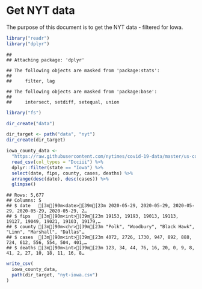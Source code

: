 Get NYT data
================

The purpose of this document is to get the NYT data - filtered for Iowa.

``` r
library("readr")
library("dplyr")
```

    ## 
    ## Attaching package: 'dplyr'

    ## The following objects are masked from 'package:stats':
    ## 
    ##     filter, lag

    ## The following objects are masked from 'package:base':
    ## 
    ##     intersect, setdiff, setequal, union

``` r
library("fs")
```

``` r
dir_create("data")

dir_target <- path("data", "nyt")
dir_create(dir_target)
```

``` r
iowa_county_data <- 
  "https://raw.githubusercontent.com/nytimes/covid-19-data/master/us-counties.csv" %>%
  read_csv(col_types = "Dcciii") %>%
  dplyr::filter(state == "Iowa") %>%
  select(date, fips, county, cases, deaths) %>%
  arrange(desc(date), desc(cases)) %>%
  glimpse()
```

    ## Rows: 5,677
    ## Columns: 5
    ## $ date   [3m[90m<date>[39m[23m 2020-05-29, 2020-05-29, 2020-05-29, 2020-05-29, 2020-05-29, 2…
    ## $ fips   [3m[90m<int>[39m[23m 19153, 19193, 19013, 19113, 19127, 19049, 19021, 19103, 19179,…
    ## $ county [3m[90m<chr>[39m[23m "Polk", "Woodbury", "Black Hawk", "Linn", "Marshall", "Dallas"…
    ## $ cases  [3m[90m<int>[39m[23m 4072, 2726, 1730, 947, 892, 888, 724, 612, 556, 554, 504, 401,…
    ## $ deaths [3m[90m<int>[39m[23m 123, 34, 44, 76, 16, 20, 0, 9, 8, 41, 2, 27, 10, 18, 11, 16, 8…

``` r
write_csv(
  iowa_county_data,
  path(dir_target, "nyt-iowa.csv")
)
```
